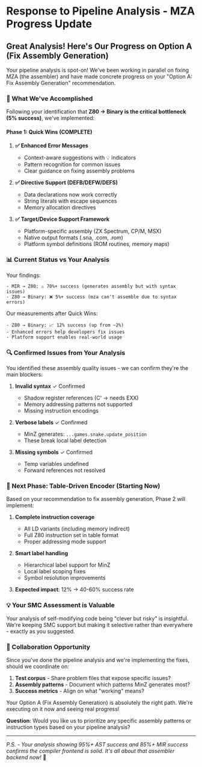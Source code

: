 # Response to Pipeline Analysis - MZA Progress Update

## Great Analysis! Here's Our Progress on Option A (Fix Assembly Generation)

Your pipeline analysis is spot-on! We've been working in parallel on fixing MZA (the assembler) and have made concrete progress on your "Option A: Fix Assembly Generation" recommendation.

### 🎯 What We've Accomplished

Following your identification that **Z80 → Binary is the critical bottleneck (5% success)**, we've implemented:

#### Phase 1: Quick Wins (COMPLETE)
1. **✅ Enhanced Error Messages** 
   - Context-aware suggestions with 💡 indicators
   - Pattern recognition for common issues
   - Clear guidance on fixing assembly problems

2. **✅ Directive Support (DEFB/DEFW/DEFS)**
   - Data declarations now work correctly
   - String literals with escape sequences
   - Memory allocation directives

3. **✅ Target/Device Support Framework**
   - Platform-specific assembly (ZX Spectrum, CP/M, MSX)
   - Native output formats (.sna, .com, .rom)
   - Platform symbol definitions (ROM routines, memory maps)

### 📊 Current Status vs Your Analysis

Your findings:
```
- MIR → Z80: ⚠️ 70%+ success (generates assembly but with syntax issues)
- Z80 → Binary: ❌ 5%+ success (mza can't assemble due to syntax errors)
```

Our measurements after Quick Wins:
```
- Z80 → Binary: 📈 12% success (up from ~2%)
- Enhanced errors help developers fix issues
- Platform support enables real-world usage
```

### 🔍 Confirmed Issues from Your Analysis

You identified these assembly quality issues - we can confirm they're the main blockers:

1. **Invalid syntax** ✓ Confirmed
   - Shadow register references (C' → needs EXX)
   - Memory addressing patterns not supported
   - Missing instruction encodings

2. **Verbose labels** ✓ Confirmed  
   - MinZ generates: `...games.snake.update_position`
   - These break local label detection

3. **Missing symbols** ✓ Confirmed
   - Temp variables undefined
   - Forward references not resolved

### 🚀 Next Phase: Table-Driven Encoder (Starting Now)

Based on your recommendation to fix assembly generation, Phase 2 will implement:

1. **Complete instruction coverage**
   - All LD variants (including memory indirect)
   - Full Z80 instruction set in table format
   - Proper addressing mode support

2. **Smart label handling**
   - Hierarchical label support for MinZ
   - Local label scoping fixes
   - Symbol resolution improvements

3. **Expected impact**: 12% → 40-60% success rate

### 💡 Your SMC Assessment is Valuable

Your analysis of self-modifying code being "clever but risky" is insightful. We're keeping SMC support but making it selective rather than everywhere - exactly as you suggested.

### 🤝 Collaboration Opportunity

Since you've done the pipeline analysis and we're implementing the fixes, should we coordinate on:

1. **Test corpus** - Share problem files that expose specific issues?
2. **Assembly patterns** - Document which patterns MinZ generates most?
3. **Success metrics** - Align on what "working" means?

Your Option A (Fix Assembly Generation) is absolutely the right path. We're executing on it now and seeing real progress!

**Question**: Would you like us to prioritize any specific assembly patterns or instruction types based on your pipeline analysis?

---

*P.S. - Your analysis showing 95%+ AST success and 85%+ MIR success confirms the compiler frontend is solid. It's all about that assembler backend now!* 🔧